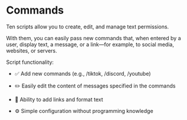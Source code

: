 # Commands
Ten scripts allow you to create, edit, and manage text permissions.

With them, you can easily pass new commands that, when entered by a user, display text, a message, or a link—for example, to social media, websites, or servers.

Script functionality:

- ✅ Add new commands (e.g., /tiktok, /discord, /youtube)

- ✏️ Easily edit the content of messages specified in the commands

- 🔗 Ability to add links and format text

- ⚙️ Simple configuration without programming knowledge
